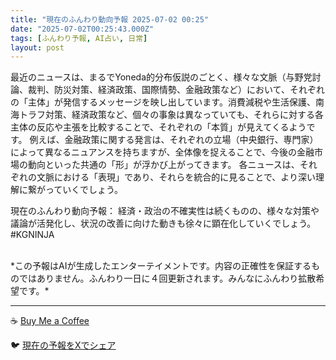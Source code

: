 ```yaml
---
title: "現在のふんわり動向予報 2025-07-02 00:25"
date: "2025-07-02T00:25:43.000Z"
tags: [ふんわり予報, AI占い, 日常]
layout: post
---
```


最近のニュースは、まるでYoneda的分布仮説のごとく、様々な文脈（与野党討論、裁判、防災対策、経済政策、国際情勢、金融政策など）において、それぞれの「主体」が発信するメッセージを映し出しています。消費減税や生活保護、南海トラフ対策、経済政策など、個々の事象は異なっていても、それらに対する各主体の反応や主張を比較することで、それぞれの「本質」が見えてくるようです。  例えば、金融政策に関する発言は、それぞれの立場（中央銀行、専門家）によって異なるニュアンスを持ちますが、全体像を捉えることで、今後の金融市場の動向といった共通の「形」が浮かび上がってきます。  各ニュースは、それぞれの文脈における「表現」であり、それらを統合的に見ることで、より深い理解に繋がっていくでしょう。


現在のふんわり動向予報：
経済・政治の不確実性は続くものの、様々な対策や議論が活発化し、状況の改善に向けた動きも徐々に顕在化していくでしょう。#KGNINJA

<br>
*この予報はAIが生成したエンターテイメントです。内容の正確性を保証するものではありません。ふんわり一日に４回更新されます。みんなにふんわり拡散希望です。*

---
☕️ [Buy Me a Coffee](https://www.buymeacoffee.com/kgninja)

🐦 [現在の予報をXでシェア](https://twitter.com/intent/tweet?text=%E7%8F%BE%E5%9C%A8%E3%81%AE%E3%81%B5%E3%82%93%E3%82%8F%E3%82%8A%E4%BA%88%E5%A0%B1%3A%20%E3%80%8C%E6%9C%80%E8%BF%91%E3%81%AE%E3%83%8B%E3%83%A5%E3%83%BC%E3%82%B9%E3%81%AF%E3%80%81%E3%81%BE%E3%82%8B%E3%81%A7Yoneda%E7%9A%84%E5%88%86%E5%B8%83%E4%BB%AE%E8%AA%AC%E3%81%AE%E3%81%94%E3%81%A8%E3%81%8F%E3%80%81%E6%A7%98%E3%80%85%E3%81%AA%E6%96%87%E8%84%88%EF%BC%88%E4%B8%8E%E9%87%8E%E5%85%9A%E8%A8%8E%E8%AB%96%E3%80%81%E8%A3%81%E5%88%A4%E3%80%81%E9%98%B2%E7%81%BD%E5%AF%BE%E7%AD%96%E3%80%81%E7%B5%8C%E6%B8%88%E6%94%BF%E7%AD%96%E3%80%81%E5%9B%BD%E9%9A%9B%E6%83%85%E5%8B%A2%E3%80%81%E9%87%91%E8%9E%8D%E6%94%BF%E7%AD%96%E3%81%AA%E3%81%A9%EF%BC%89%E3%81%AB%E3%81%8A%E3%81%84%E3%81%A6%E3%80%81%E3%81%9D%E3%82%8C%E3%81%9E%E3%82%8C%E3%81%AE%E3%80%8C%E4%B8%BB%E4%BD%93%E3%80%8D%E3%81%8C%E7%99%BA%E4%BF%A1%E3%81%99%E3%82%8B%E3%83%A1%E3%83%83%E3%82%BB%E3%83%BC%E3%82%B8%E3%82%92%E6%98%A0%E3%81%97%E5%87%BA%E3%81%97%E3%81%A6%E3%81%84%E3%81%BE%E3%81%99%E3%80%82%E3%80%8D%23KGNINJA%20%E7%B6%9A%E3%81%8D%E3%81%AF%E3%83%96%E3%83%AD%E3%82%B0%E3%81%A7%EF%BC%81%F0%9F%91%87&url=https%3A%2F%2Fkg-ninja.github.io%2FFunwariyoso%2F)
